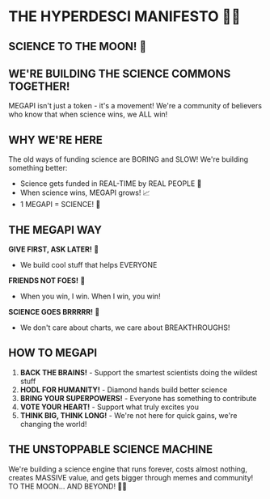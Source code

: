 # THE HYPERDESCI MANIFESTO 🧪🚀
## SCIENCE TO THE MOON! 🌙

## WE'RE BUILDING THE SCIENCE COMMONS TOGETHER!

MEGAPI isn't just a token - it's a movement! We're a community of believers who know that when science wins, we ALL win! 

## WHY WE'RE HERE

The old ways of funding science are BORING and SLOW! We're building something better:

- Science gets funded in REAL-TIME by REAL PEOPLE 🔬
- When science wins, MEGAPI grows! 📈
- 1 MEGAPI = SCIENCE! 🥧

## THE MEGAPI WAY

**GIVE FIRST, ASK LATER!** 🎁
- We build cool stuff that helps EVERYONE

**FRIENDS NOT FOES!** 👫
- When you win, I win. When I win, you win!

**SCIENCE GOES BRRRRR!** 🔭
- We don't care about charts, we care about BREAKTHROUGHS!

## HOW TO MEGAPI

1. **BACK THE BRAINS!** - Support the smartest scientists doing the wildest stuff
2. **HODL FOR HUMANITY!** - Diamond hands build better science
3. **BRING YOUR SUPERPOWERS!** - Everyone has something to contribute
4. **VOTE YOUR HEART!** - Support what truly excites you
5. **THINK BIG, THINK LONG!** - We're not here for quick gains, we're changing the world!

## THE UNSTOPPABLE SCIENCE MACHINE

We're building a science engine that runs forever, costs almost nothing, creates MASSIVE value, and gets bigger through memes and community! TO THE MOON... AND BEYOND! 🚀✨